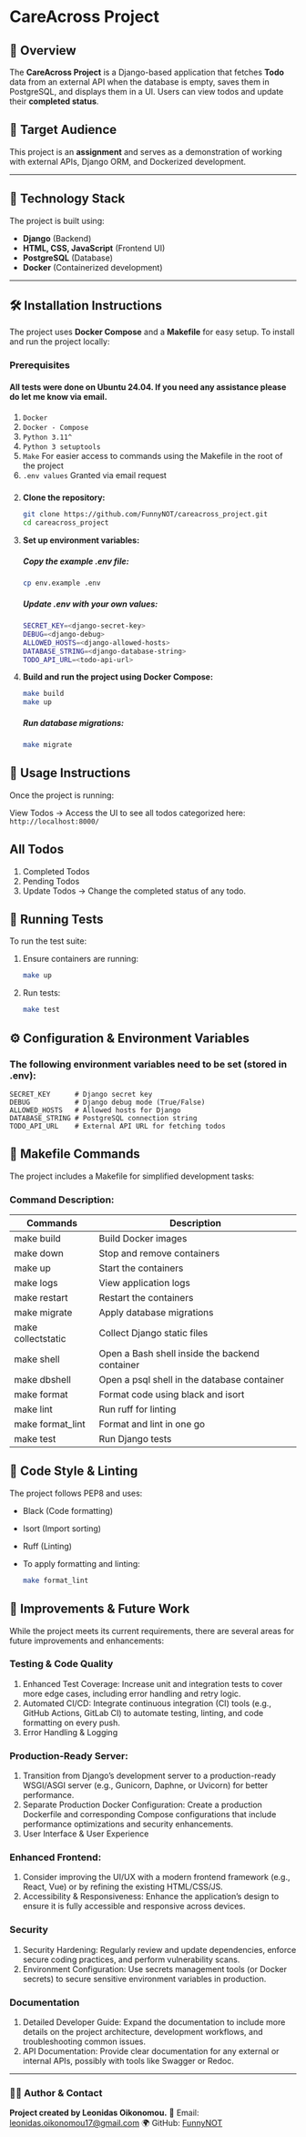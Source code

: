 # CareAcross Project

## 📌 Overview
The **CareAcross Project** is a Django-based application that fetches **Todo** data from an external API when the database is empty, saves them in PostgreSQL, and displays them in a UI. Users can view todos and update their **completed status**.

## 🎯 Target Audience
This project is an **assignment** and serves as a demonstration of working with external APIs, Django ORM, and Dockerized development.

---

## 🚀 Technology Stack
The project is built using:
- **Django** (Backend)
- **HTML, CSS, JavaScript** (Frontend UI)
- **PostgreSQL** (Database)
- **Docker** (Containerized development)

---

## 🛠️ Installation Instructions

The project uses **Docker Compose** and a **Makefile** for easy setup. To install and run the project locally:

### Prerequisites


#### All tests were done on **Ubuntu 24.04**. If you need any assistance please do let me know via email.

  1.  ```Docker```
  2.  ```Docker - Compose```
  3.  ```Python 3.11^```
  4.  ```Python 3 setuptools```
  5.  ```Make```  For easier access to commands using the Makefile in the root of the project
  6.  ```.env values``` Granted via email request


### 

2. **Clone the repository:**
   ```sh
   git clone https://github.com/FunnyNOT/careacross_project.git
   cd careacross_project
   ```

3. **Set up environment variables:**

   ##### Copy the example .env file:
    ```sh
    cp env.example .env
    ```

   ##### Update .env with your own values:
    ```sh
    SECRET_KEY=<django-secret-key>
    DEBUG=<django-debug>
    ALLOWED_HOSTS=<django-allowed-hosts>
    DATABASE_STRING=<django-database-string>
    TODO_API_URL=<todo-api-url>
    ```


3. **Build and run the project using Docker Compose:**

    ```sh
    make build
    make up
    ```
    ##### Run database migrations:
    ```sh
    make migrate
    ```



## 📌 Usage Instructions
Once the project is running:

View Todos → Access the UI to see all todos categorized here:
```http://localhost:8000/```

## All Todos
1. Completed Todos
2. Pending Todos
3. Update Todos → Change the completed status of any todo.

## 🧪 Running Tests
To run the test suite:

1. Ensure containers are running:

    ```sh
    make up
    ```

2. Run tests:

    ```sh
    make test
    ```

## ⚙️ Configuration & Environment Variables

### The following environment variables need to be set (stored in .env):
    
    SECRET_KEY	    # Django secret key
    DEBUG	        # Django debug mode (True/False)
    ALLOWED_HOSTS	# Allowed hosts for Django
    DATABASE_STRING	# PostgreSQL connection string
    TODO_API_URL	# External API URL for fetching todos

## 🔧 Makefile Commands
The project includes a Makefile for simplified development tasks:

### Command	Description:

| Commands              | Description |
| -----------           | ----------- |
| make build            | Build Docker images|
| make down	            | Stop and remove containers|
| make up               | Start the containers|
| make logs             | View application logs|
| make restart          | Restart the containers|
| make migrate          | Apply database migrations|
| make collectstatic    | Collect Django static files|
| make shell	        | Open a Bash shell inside the backend container|
| make dbshell          | Open a psql shell in the database container|
| make format           | Format code using black and isort|
| make lint             | Run ruff for linting|
| make format_lint      | Format and lint in one go|
| make test             | Run Django tests|


## 📏 Code Style & Linting
The project follows PEP8 and uses:

- Black (Code formatting)
- Isort (Import sorting)
- Ruff (Linting)
- To apply formatting and linting:

    ```sh
    make format_lint
    ```

## 🚀 Improvements & Future Work

While the project meets its current requirements, there are several areas for future improvements and enhancements:

### Testing & Code Quality

  1. Enhanced Test Coverage: Increase unit and integration tests to cover more edge cases, including error handling and retry logic.
  2. Automated CI/CD: Integrate continuous integration (CI) tools (e.g., GitHub Actions, GitLab CI) to automate testing, linting, and code formatting on every push.
  3. Error Handling & Logging

### Production-Ready Server: 

   1. Transition from Django’s development server to a production-ready WSGI/ASGI server (e.g., Gunicorn, Daphne, or Uvicorn) for better performance.
   2. Separate Production Docker Configuration: Create a production Dockerfile and corresponding Compose configurations that include performance optimizations and security enhancements.
   3. User Interface & User Experience

### Enhanced Frontend: 

  1. Consider improving the UI/UX with a modern frontend framework (e.g., React, Vue) or by refining the existing HTML/CSS/JS.
  2. Accessibility & Responsiveness: Enhance the application’s design to ensure it is fully accessible and responsive across devices.

### Security

1. Security Hardening: Regularly review and update dependencies, enforce secure coding practices, and perform vulnerability scans.
2. Environment Configuration: Use secrets management tools (or Docker secrets) to secure sensitive environment variables in production.


### Documentation

1. Detailed Developer Guide: Expand the documentation to include more details on the project architecture, development workflows, and troubleshooting common issues.
2. API Documentation: Provide clear documentation for any external or internal APIs, possibly with tools like Swagger or Redoc.


---

### 👨‍💻 Author & Contact
**Project created by Leonidas Oikonomou.**
📧 Email: leonidas.oikonomou17@gmail.com
🌍 GitHub: [FunnyNOT](https://github.com/FunnyNOT)